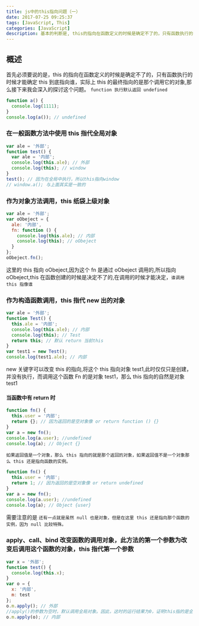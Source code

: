 ```yaml
---
title: js中的this指向问题（一）
date: 2017-07-25 09:25:37
tags: [JavaScript, This]
categories: [JavaScript]
description: 基本的判断是, this的指向在函数定义的时候是确定不了的，只有函数执行的时候才能确定this到底指向谁，实际上this的最终指向的是那个调用它的对象
---
```


## 概述

首先必须要说的是，this 的指向在函数定义的时候是确定不了的，只有函数执行的时候才能确定 this 到底指向谁，实际上 this 的最终指向的是那个调用它的对象,那么接下来我会深入的探讨这个问题。
`function 执行默认返回 undefined`

```javascript
function a() {
  console.log(1111);
}
console.log(a()); // undefined
```

### 在一般函数方法中使用 this 指代全局对象

```javascript
var ale = '外部';
function test() {
  var ale = '内部';
  console.log(this.ale); // 外部
  console.log(this); // window
}
test(); // 因为在全局中执行，所以this指向window
// window.a(); 与上面其实是一致的
```

### 作为对象方法调用，this 纸袋上级对象

```javascript
var ale = '外部';
var oObeject = {
  ale: '内部',
  fn: function () {
    console.log(this.ale); // 内部
    console.log(this); // oObeject
  }
};
oObeject.fn();
```

这里的 this 指向 oObeject,因为这个 fn 是通过 oObeject 调用的,所以指向 oObeject,this 在函数创建的时候是决定不了的,在调用的时候才能决定，`谁调用 this 指像谁`

### 作为构造函数调用，this 指代 new 出的对象

```javascript
var ale = '外部';
function Test() {
  this.ale = '内部';
  console.log(this.ale); // 内部
  console.log(this); // Test
  return this; // 默认 return 当前this
}
var test1 = new Test();
console.log(test1.ale); // 内部
```

new 关键字可以改变 this 的指向,将这个 this 指向对象 test1,此时仅仅只是创建，并没有执行，而调用这个函数 Fn 的是对象 test1，那么 this 指向的自然是对象 test1

#### 当函数中有 return 时

```javascript
function fn() {
  this.user = '内部';
  return {}; // 因为返回的是空对象像 or return function () {}
}
var a = new fn();
console.log(a.user); //undefined
console.log(a); // Object {}
```

`如果返回值是一个对象，那么 this 指向的就是那个返回的对象，如果返回值不是一个对象那么 this 还是指向函数的实例。`

```javascript
function fn() {
  this.user = '内部';
  return 1; // 因为返回的是空对象像 or return undefined
}
var a = new fn();
console.log(a.user); //undefined
console.log(a); // Object {user}
```

需要注意的是 `还有一点就是虽然 null 也是对象，但是在这里 this 还是指向那个函数的实例，因为 null 比较特殊。`

### apply、call、bind 改变函数的调用对象，此方法的第一个参数为改变后调用这个函数的对象，this 指代第一个参数

```javascript
var x = '外部';
function test() {
  console.log(this.x);
}
var o = {
  x: '内部',
  m: test
};
o.m.apply(); // 外部
//apply()的参数为空时，默认调用全局对象。因此，这时的运行结果为0，证明this指的是全局对象。如果把最后一行代码修改为
o.m.apply(o); // 内部
```
